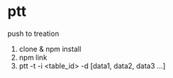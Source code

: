 # ptt
push to treation

1. clone & npm install
2. npm link
3. ptt -t <token> -i <table_id> -d [data1, data2, data3 ...]
